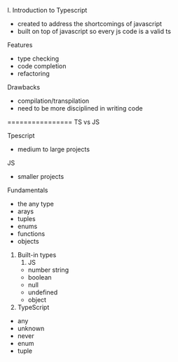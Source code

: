 I. Introduction to Typescript
- created to address the shortcomings of javascript
- built on top of javascript so every js code is a valid ts

Features
- type checking
- code completion
- refactoring

Drawbacks
- compilation/transpilation
- need to be more disciplined in writing code


================
TS vs JS

Tpescript
- medium to large projects

JS
- smaller projects


Fundamentals
- the any type
- arays
- tuples
- enums
- functions
- objects


1. Built-in types
   1. JS
   - number string
   - boolean
   - null
   - undefined
   - object
  2. TypeScript
   - any
   - unknown
   - never
   - enum
   - tuple


